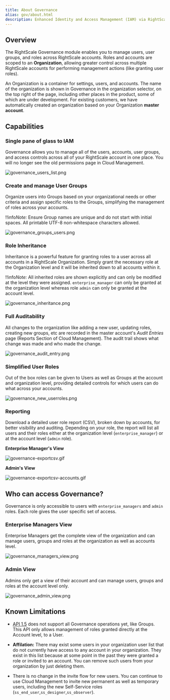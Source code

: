 ```yaml
---
title: About Governance
alias: gov/about.html
description: Enhanced Identity and Access Management (IAM) via RightScale Governance.
---
```


## Overview

The RightScale Governance module enables you to manage users, user groups, and roles across RightScale accounts. Roles and accounts are scoped to an **Organization**, allowing greater control across multiple RightScale accounts for performing management actions (like granting user roles).

An Organization is a container for settings, users, and accounts. The name of the organization is shown in Governance in the organization selector, on the top right of the page, including other places in the product, some of which are under development. For existing customers, we have automatically created an organization based on your Organization **master account**.

## Capabilities

### Single pane of glass to IAM

Governance allows you to manage all of the users, accounts, user groups, and access controls across all of your RightScale account in one place. You will no longer see the old permissions page in Cloud Management.

![governance_users_list.png](/img/governance_users_list.png)

### Create and manage User Groups 

Organize users into Groups based on your organizational needs or other criteria and assign specific roles to the Groups, simplifying the management of roles across your accounts.

!!info*Note:* Ensure Group names are unique and do not start with initial spaces.  All printable UTF-8 non-whitespace characters allowed.

![governance_groups_users.png](/img/governance_groups_users.png)

### Role Inheritance

Inheritance is a powerful feature for granting roles to a user across all accounts in a RightScale Organization. Simply grant the necessary role at the Organization level and it will be inherited down to all accounts within it. 

!!info*Note:* All inherited roles are shown explicitly and can only be modified at the level they were assigned. <code>enterprise_manager</code> can only be granted at the organization level whereas role <code>admin</code> can only be granted at the account level.

![governance_inheritance.png](/img/governance_inheritance.png)


### Full Auditability 

All changes to the organization like adding a new user, updating roles, creating new groups, etc are recorded in the master account's *Audit Entries* page (Reports Section of Cloud Management). The audit trail shows what change was made and who made the change.

![governance_audit_entry.png](/img/governance_audit_entry.png) 

### Simplified User Roles

Out of the box roles can be given to Users as well as Groups at the account and organization level, providing detailed controls for which users can do what across your accounts. 

![governance_new_userroles.png](/img/governance_new_userroles.png)

### Reporting

Download a detailed user role report (CSV), broken down by accounts, for better visibility and auditing. Depending on your role, the report will list all users and their roles either at the organization level (`enterprise_manager`) or at the account level (`admin` role). 

**Enterprise Manager's View**

![governance-exportcsv.gif](/img/governance-exportcsv.gif)

**Admin's View**

![governance-exportcsv-accounts.gif](/img/governance-exportcsv-accounts.gif)

## Who can access Governance?

Governance is only accessible to users with `enterprise_managers` and `admin` roles. Each role gives the user specific set of access.

### Enterprise Managers View

Enterprise Managers get the complete view of the organization and can manage users, groups and roles at the organization as well as accounts level.

![governance_managers_view.png](/img/governance_managers_view.png)

### Admin View

Admins only get a view of their account and can manage users, groups and roles at the account level only. 

![governance_admin_view.png](/img/governance_admin_view.png)

## Known Limitations

* [API 1.5](http://reference.rightscale.com/api1.5/resources/ResourcePermissions.html) does not support all Governance operations yet, like Groups. This API only allows management of roles granted directly at the Account level, to a User.

* **Affilation:** There may exist some users in your organization user list that do not currently have access to any account in your organization. They exist in this list because at some point in the past they were granted a role or invited to an account. You can remove such users from your organization by just deleting them. 

* There is no change in the invite flow for new users. You can continue to use Cloud Management to invite new permanent as well as temporary users, including the new Self-Service roles (`ss_end_user`,`ss_designer`,`ss_observer`).


<!-- [[Governance Resources

* [Blog: RightScale Governance](http://www.rightscale.com/blog/governance/governance) **UPDATE LINK WHEN PUBLISHED**
* [White Paper: The Ins and Outs of Multicloud IAM](http://www.rightscale.com/iam_whitepaper_uri_goes_here) **UPDATE LINK WHEN PUBLISHED**
]] -->
